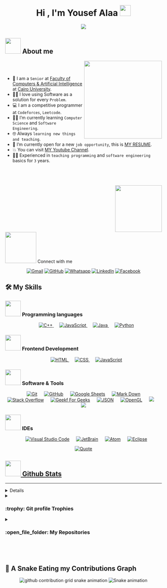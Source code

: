 <br clear="both">

<h1 align="center">Hi , I'm Yousef Alaa <img src="https://media.giphy.com/media/hvRJCLFzcasrR4ia7z/giphy.gif" width="35"></h1>
<p align="center">
  <a href="https://github.com/DenverCoder1/readme-typing-svg"><img src="https://readme-typing-svg.herokuapp.com?font=Time+New+Roman&color=%23C8BE25&size=25&center=true&vCenter=true&width=600&height=100&lines=Software+Engineer;Computer+Science+Senior+Student;Software+Instructor;interest+in+backend+development;Always+learning+new+things"></a>
</p>



## <picture><img src = "https://github.com/7oSkaaa/7oSkaaa/blob/main/Images/about_me.gif?raw=true" width = 50px></picture> About me

<picture> <img align="right" src="https://github.com/7oSkaaa/7oSkaaa/blob/main/Images/Right_Side.gif?raw=true" width = 250px></picture>

<br><br>

- :school: I am a `Senior` at [Faculty of Computers & Artificial Intelligence](https://cu.edu.eg/Home) at [Cairo University](http://newecom.fci-cu.edu.eg/).
- :technologist: I love using Software as a solution for every `Problem`.
- :computer: I am a competitive programmer at `Codeforces`, `Leetcode`.
- :student: I’m currently learning `Computer Science` and `Software Engineering`.
- :nerd_face: Always `learning new things and teaching`.
- :thinking: I’m currently open for a new `job opportunity`, this is [MY RESUME](https://drive.google.com/file/d/1EbzuZFh6R9jGUVe_t1QVvSgPhXtuiU64/view?usp=drive_link).
- :boom: You can visit [MY Youtube Channel](https://www.youtube.com/@yousefalaa3876).
- :man_technologist: Experienced in `teaching programming` and `software engineering` basics for `3` years.
<br>

###
<br clear="both">
<div align="right">
  <img align="right" height="150" src="https://media4.giphy.com/media/RbDKaczqWovIugyJmW/giphy.gif"  />
</div>

###


<br clear="both">
<picture> <img src="https://raw.githubusercontent.com/7oSkaaa/7oSkaaa/main/Images/Connect-with-me.gif" width="100px"> </picture> Connect with me
<p align="center">
	<a href="mailto:yalaa479@gmail.com"><img img src="https://img.shields.io/badge/gmail-%23EA4335.svg?style=plastic&logo=gmail&logoColor=white" alt="Gmail"/></a>
	<a href="https://github.com/Yousefalaarabea"><img src="https://img.shields.io/badge/github-%23181717.svg?style=plastic&logo=github&logoColor=white" alt="GitHub"/></a>
	<a href="https://wa.me/0201224215621"><img src="https://img.shields.io/badge/whatsapp-%2325D366.svg?style=plastic&logo=whatsapp&logoColor=white" alt="Whatsapp"/></a>
	<a href="https://www.linkedin.com/in/youssef-alaa-298b8a231/"><img src="https://img.shields.io/badge/linkedin-%230A66C2.svg?style=plastic&logo=linkedin&logoColor=white" alt="LinkedIn"/></a>
	<a href="https://www.facebook.com/share/19qjzRWQxo/"><img src="https://img.shields.io/badge/facebook-%231877F2.svg?style=plastic&logo=facebook&logoColor=white" alt="Facebook"/></a>
	
</p>



## 🛠️ My Skills

### <picture> <img src = "https://github.com/7oSkaaa/7oSkaaa/blob/main/Images/Programming_Languages.gif?raw=true" width = 50px>  </picture> Programming languages

<p align="center"> 
  &emsp;
  <a href="https://www.w3schools.com/cpp/" target="_blank"> 
    <img alt="C++" src="https://img.shields.io/badge/C++%20-%2300599C.svg?style=plastic&logo=c%2B%2B&logoColor=white">
  </a> 
  &emsp;
  <a href="https://developer.mozilla.org/en-US/docs/Web/JavaScript" target="_blank"> 
     <img alt="JavaScript" src="https://img.shields.io/badge/JavaScript%20-%23F7DF1E.svg?style=plastic&logo=javascript&logoColor=black">
   </a>
  &emsp;
  <a href="https://www.java.com" target="_blank"> 
    <img alt="Java" src="https://img.shields.io/badge/Java-%23007396.svg?style=plastic&logo=java&logoColor=white">
  </a>
  &emsp;
   <a href="https://www.python.org" target="_blank">
    <img alt="Python" src="https://img.shields.io/badge/Python%20-%2314354C.svg?style=plastic&logo=python&logoColor=white">
  </a>
</p>

### <picture> <img src = "https://github.com/7oSkaaa/7oSkaaa/blob/main/Images/Front_End.gif?raw=true" width = 50px>  </picture> Frontend Development
<p align="center"> 
  &emsp; 
  <a href="https://www.w3.org/html/" target="_blank"> 
   <img alt="HTML" src="https://img.shields.io/badge/HTML5%20-%23E34F26.svg?style=plastic&logo=html5&logoColor=white">
  </a>   
  &emsp;
  <a href="https://www.w3schools.com/css/" target="_blank">
    <img alt="CSS" src="https://img.shields.io/badge/CSS%20-%231572B6.svg?style=plastic&logo=css3&logoColor=white">
  </a> 
  &emsp;
  <a href="https://developer.mozilla.org/en-US/docs/Web/JavaScript" target="_blank"> 
     <img alt="JavaScript" src="https://img.shields.io/badge/JavaScript%20-%23F7DF1E.svg?style=plastic&logo=javascript&logoColor=black">
   </a>
</p>

 ### <picture> <img src = "https://github.com/7oSkaaa/7oSkaaa/blob/main/Images/Software_Tools.gif?raw=true" width = 50px>  </picture> Software & Tools
 
<p align="center">
  &emsp;
    <a href="#"><img alt="Git" src="https://img.shields.io/badge/Git%20-%23F05033.svg?style=plastic&logo=git&logoColor=white"></a>
  &emsp;
    <a href="#"><img alt="GitHub" src="https://img.shields.io/badge/github-%23181717.svg?style=plastic&logo=github&logoColor=white"></a>
  &emsp;
    <a href="#"><img alt="Google Sheets" src="https://img.shields.io/badge/Google%20Sheets%20-%2334A853.svg?style=plastic&logo=google%20sheets&logoColor=white"></a>
  &emsp;
    <a href="#"><img alt="Mark Down" src="https://img.shields.io/badge/Markdown-000000?style=plastic&logo=markdown&logoColor=white"></a>
  &emsp;
    <a href="#"><img alt="Stack Overflow" src="https://img.shields.io/badge/-Stack%20Overflow-FE7A16?style=plastic&logo=stack-overflow&logoColor=white"></a>
  &emsp;
    <a href="#"><img alt="Geekf For Geeks" src="https://img.shields.io/badge/geeksforgeeks-%230F9D58.svg?style=plastic&logo=geeksforgeeks&logoColor=white"></a>
  &emsp;
    <a href="#"><img alt="JSON" img src="https://img.shields.io/badge/json-%23000000.svg?style=plastic&logo=json&logoColor=white"></a>
  &emsp;
    <a href="#"><img alt="OpenGL" src="https://img.shields.io/badge/opengl-%235586A4.svg?style=plastic&logo=opengl&logoColor=white"></a>
  &emsp;
    <a href="#"><img src="https://img.shields.io/badge/django-%23092E20.svg?&style=plastic&logo=django&logoColor=white" /></a>
  &emsp;
    <a href="#"><img src="https://img.shields.io/badge/mysql-%234479A1.svg?&style=plastic&logo=mysql&logoColor=white"/></a>
</p>

 ### <picture> <img src = "https://github.com/7oSkaaa/7oSkaaa/blob/main/Images/IDEs.gif?raw=true" width = 50px>  </picture> IDEs
 
<p align="center">
  &emsp;
    <a href="#"><img alt="Visual Studio Code" src="https://img.shields.io/badge/Visual%20Studio%20Code-0078d7.svg?style=plastic&logo=visual-studio-code&logoColor=white"></a>
  &emsp;
    <a href="#"><img alt="JetBrain" src="https://img.shields.io/badge/jetbrains-%23000000.svg?style=plastic&logo=jetbrains&logoColor=white" /></a>
  &emsp;
    <a href="#"><img alt="Atom" src="https://img.shields.io/badge/atom-%2366595C.svg?&style=plastic&logo=atom&logoColor=white" /></a>
  &emsp;
    <a href="#"><img alt="Eclipse" src="https://img.shields.io/badge/eclipse%20ide-%232C2255.svg?&style=plastic&logo=eclipse%20ide&logoColor=white" /></a>
</p>




<p align = "center">
	<a href="https://github.com/piyushsuthar/github-readme-quotes"> <img alt = "Quote" src="https://quotes-github-readme.vercel.app/api?type=horizontal&theme=tokyonight&animation=grow_out_in&quoteCategory=programming">
</p>

## <picture> <img src = "https://github.com/7oSkaaa/7oSkaaa/blob/main/Images/Statistics.gif?raw=true" width = 50px>  </picture> Github Stats

----
  
<details><summary><h3>💻 GitHub Profile Stats</h3></summary>

----
	
<p align="center">
    <a href="https://github.com/anuraghazra/github-readme-stats">
	    <img alt="Yousef's Github Stats" src="https://github-readme-stats.vercel.app/api?username=Yousefalaarabea&show_icons=true&count_private=true&locale=en&theme=tokyonight&layout=compact" height="230px"/></a>
	  <img src="https://github-readme-stats.vercel.app/api/top-langs?username=Yousefalaarabea&langs_count=10&show_icons=true&locale=en&theme=tokyonight" alt="Yousef" height="230px"/>
<br/>

  <b>Note:</b> Top languages is only a metric of the languages my public code consists of and doesn't reflect experience or skill level.
  </p>
</details>


<details><summary> <h3> :trophy: Git profile Trophies </h3></summary>

----
	
<p align="center"> <a href="https://github.com/ryo-ma/github-profile-trophy"><img src="https://github-profile-trophy.vercel.app/?username=Yousefalaarabea&layout=compact&theme=tokyonight&column=4&margin-w=15&margin-h=15" alt="Yousef" /></a> </p>

[![@Yousef's Holopin board](https://holopin.io/api/user/board?user=Yousefalaarabea)](https://holopin.io/@Yousef)
	
</details>
	
<details><summary><h3> :open_file_folder: My Repositories </h3></summary>

----
	
<div>
  <p align="center">
	<a href="https://github.com/Yousefalaarabea/OthelloGame">
      		<img src="https://github-readme-stats.vercel.app/api/pin/?username=Yousefalaarabea&repo=OthelloGame&theme=tokyonight" alt="GitHub Stats" />
    	</a>
	<a href="https://github.com/Yousefalaarabea/Bank-System-">
      		<img src="https://github-readme-stats.vercel.app/api/pin/?username=Yousefalaarabea&repo=Bank-System-&theme=tokyonight" alt="GitHub Stats" />
    	</a>
    	<a href="https://github.com/Yousefalaarabea/BST-AVL-HEAP-Trees">
      		<img src="https://github-readme-stats.vercel.app/api/pin/?username=Yousefalaarabea&repo=BST-AVL-HEAP-Trees&theme=tokyonight" alt="GitHub Stats" />
    	</a>
    	<a href="https://github.com/Yousefalaarabea/Document-Similarity">
      		<img src="https://github-readme-stats.vercel.app/api/pin/?username=Yousefalaarabea&repo=Document-Similarity&theme=tokyonight" alt="GitHub Stats" />
    	</a>
    	<a href="https://github.com/Yousefalaarabea/Orders-Notifications-Management">
      		<img src="https://github-readme-stats.vercel.app/api/pin/?username=Yousefalaarabea&repo=Orders-Notifications-Management&theme=tokyonight" alt="GitHub Stats" />
    	</a>
	<a href="https://github.com/Yousefalaarabea/CLI">
      		<img src="https://github-readme-stats.vercel.app/api/pin/?username=Yousefalaarabea&repo=CLI&theme=tokyonight" alt="GitHub Stats" />
    	</a>
	<a href="https://github.com/Yousefalaarabea/InvertedIndex">
      		<img src="https://github-readme-stats.vercel.app/api/pin/?username=Yousefalaarabea&repo=InvertedIndex&theme=tokyonight" alt="GitHub Stats" />
    	</a>
	<a href="https://github.com/Yousefalaarabea/cipher-with-10-types-">
      		<img src="https://github-readme-stats.vercel.app/api/pin/?username=Yousefalaarabea&repo=cipher-with-10-types-&theme=tokyonight" alt="GitHub Stats" />
    	</a>
  </p>
</div>
</details>

</br></br>
	
## 🐍 A Snake Eating my Contributions Graph
	
<p align="center">
	<picture>
		  <source media="(prefers-color-scheme: dark)" srcset="https://raw.githubusercontent.com/Yousefalaarabea/Yousefalaarabea/output/snake.svg">
		  <source media="(prefers-color-scheme: light)" srcset="https://raw.githubusercontent.com/Yousefalaarabea/Yousefalaarabea/output/snake.svg">
		  <img alt="github contribution grid snake animation" src="https://raw.githubusercontent.com/Yousefalaarabea/Yousefalaarabea/output/snake.svg">
		  <img src="https://raw.githubusercontent.com/Yousefalaarabea/Yousefalaarabea/main/snake.svg" alt="Snake animation" >
	</picture>
</p>








